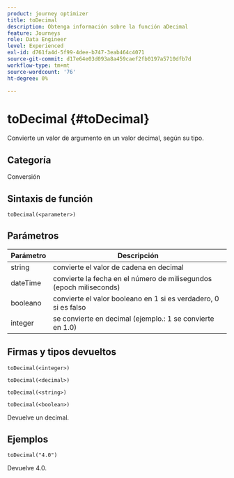 ```yaml
---
product: journey optimizer
title: toDecimal
description: Obtenga información sobre la función aDecimal
feature: Journeys
role: Data Engineer
level: Experienced
exl-id: d761fa4d-5f99-4dee-b747-3eab464c4071
source-git-commit: d17e64e03d093a8a459caef2fb0197a5710dfb7d
workflow-type: tm+mt
source-wordcount: '76'
ht-degree: 0%

---
```


# toDecimal {#toDecimal}

Convierte un valor de argumento en un valor decimal, según su tipo.

## Categoría

Conversión

## Sintaxis de función

`toDecimal(<parameter>)`

## Parámetros

| Parámetro | Descripción |
|--- |--- |
| string | convierte el valor de cadena en decimal |
| dateTime | convierte la fecha en el número de milisegundos (epoch miliseconds) |
| booleano | convierte el valor booleano en 1 si es verdadero, 0 si es falso |
| integer | se convierte en decimal (ejemplo.: 1 se convierte en 1.0) |

## Firmas y tipos devueltos

`toDecimal(<integer>)`

`toDecimal(<decimal>)`

`toDecimal(<string>)`

`toDecimal(<boolean>)`

Devuelve un decimal.

## Ejemplos

`toDecimal("4.0")`

Devuelve 4.0.

